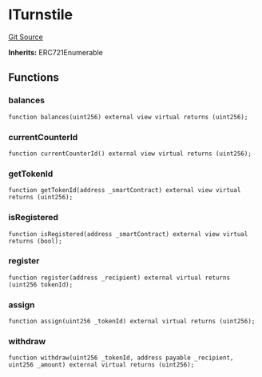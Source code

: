 # ITurnstile
[Git Source](https://github.com/turnstilefinance/turnstile-bond-protocol/blob/7486069347c62151d295a0ea73b101fdf7c03106/src/ICSR.sol)

**Inherits:**
ERC721Enumerable


## Functions
### balances


```solidity
function balances(uint256) external view virtual returns (uint256);
```

### currentCounterId


```solidity
function currentCounterId() external view virtual returns (uint256);
```

### getTokenId


```solidity
function getTokenId(address _smartContract) external view virtual returns (uint256);
```

### isRegistered


```solidity
function isRegistered(address _smartContract) external view virtual returns (bool);
```

### register


```solidity
function register(address _recipient) external virtual returns (uint256 tokenId);
```

### assign


```solidity
function assign(uint256 _tokenId) external virtual returns (uint256);
```

### withdraw


```solidity
function withdraw(uint256 _tokenId, address payable _recipient, uint256 _amount) external virtual returns (uint256);
```


